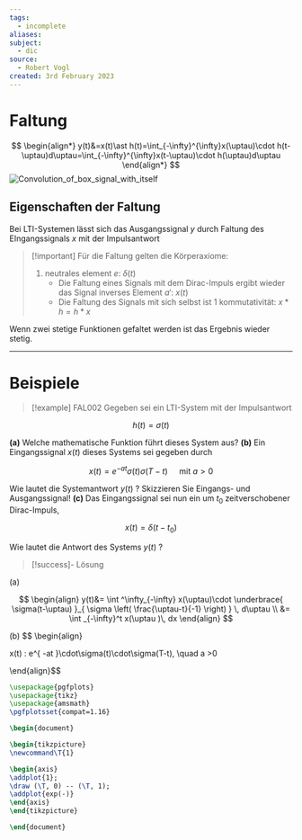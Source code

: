 ```yaml
---
tags:
  - incomplete
aliases: 
subject:
  - dic
source:
  - Robert Vogl
created: 3rd February 2023
---
```


# Faltung

$$
\begin{align*}
y(t)&=x(t)\ast h(t)=\int_{-\infty}^{\infty}x(\uptau)\cdot h(t-\uptau)d\uptau=\int_{-\infty}^{\infty}x(t-\uptau)\cdot h(\uptau)d\uptau
\end{align*}
$$
![Convolution_of_box_signal_with_itself](../../../Digitaltechnik/assets/Convolution_of_box_signal_with_itself.gif)

## Eigenschaften der Faltung

Bei LTI-Systemen lässt sich das Ausgangssignal $y$ durch Faltung des EIngangssignals $x$ mit der Impulsantwort

> [!important] Für die Faltung gelten die Körperaxiome:
> 
> 1. neutrales element $e$: $\delta(t)$
>     - Die Faltung eines Signals mit dem Dirac-Impuls ergibt wieder das Signal
> inverses Element $a'$: $x(t)$
>     - Die Faltung des Signals mit sich selbst ist $1$
> kommutativität: $x*h=h*x$

Wenn zwei stetige Funktionen gefaltet werden ist das Ergebnis wieder stetig.


---

# Beispiele

>[!example] FAL002
Gegeben sei ein LTI-System mit der Impulsantwort

$$
h(t)=\sigma(t)
$$

**(a)** Welche mathematische Funktion führt dieses System aus?
**(b)** Ein Eingangssignal $x(t)$ dieses Systems sei gegeben durch

$$
x(t)=e^{-a t} \sigma(t) \sigma(T-t) \quad \text { mit } a>0
$$


Wie lautet die Systemantwort $y(t)$ ? Skizzieren Sie Eingangs- und Ausgangssignal!
**(c)** Das Eingangssignal sei nun ein um $t_0$ zeitverschobener Dirac-Impuls,

$$
x(t)=\delta\left(t-t_0\right)
$$


Wie lautet die Antwort des Systems $y(t)$ ?

> [!success]- Lösung


(a) 

$$
\begin{align}
y(t)&= \int ^\infty_{-\infty} x(\uptau)\cdot \underbrace{ \sigma(t-\uptau) }_{ \sigma \left( \frac{\uptau-t}{-1} \right) } \, d\uptau  \\
 &= \int _{-\infty}^t x(\uptau )\, dx 
\end{align}
$$


(b) 
$$
\begin{align}

x(t) : e^{ -at }\cdot\sigma(t)\cdot\sigma(T-t), \quad a >0

\end{align}$$


```tikz
\usepackage{pgfplots}
\usepackage{tikz}
\usepackage{amsmath}
\pgfplotsset{compat=1.16}

\begin{document}

\begin{tikzpicture}
\newcommand\T{1}

\begin{axis}
\addplot{1};
\draw (\T, 0) -- (\T, 1);
\addplot{exp(-)}
\end{axis}
\end{tikzpicture}

\end{document}
```


